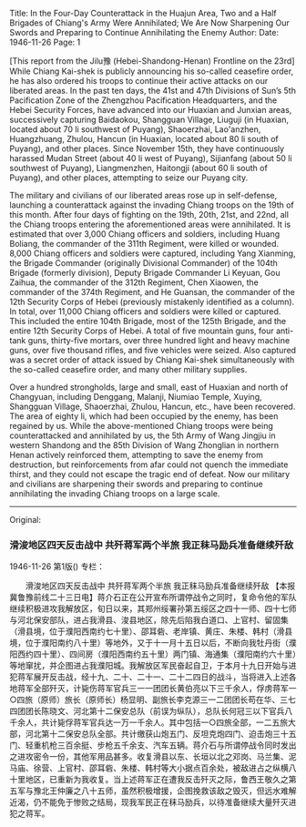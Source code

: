 Title: In the Four-Day Counterattack in the Huajun Area, Two and a Half Brigades of Chiang's Army Were Annihilated; We Are Now Sharpening Our Swords and Preparing to Continue Annihilating the Enemy
Author:
Date: 1946-11-26
Page: 1

[This report from the Jilu豫 (Hebei-Shandong-Henan) Frontline on the 23rd] While Chiang Kai-shek is publicly announcing his so-called ceasefire order, he has also ordered his troops to continue their active attacks on our liberated areas. In the past ten days, the 41st and 47th Divisions of Sun’s 5th Pacification Zone of the Zhengzhou Pacification Headquarters, and the Hebei Security Forces, have advanced into our Huaxian and Junxian areas, successively capturing Baidaokou, Shangguan Village, Liuguji (in Huaxian, located about 70 li southwest of Puyang), Shaoerzhai, Lao'anzhen, Huangzhuang, Zhulou, Hancun (in Huaxian, located about 80 li south of Puyang), and other places. Since November 15th, they have continuously harassed Mudan Street (about 40 li west of Puyang), Sijianfang (about 50 li southwest of Puyang), Liangmenzhen, Haitongji (about 60 li south of Puyang), and other places, attempting to seize our Puyang city.

The military and civilians of our liberated areas rose up in self-defense, launching a counterattack against the invading Chiang troops on the 19th of this month. After four days of fighting on the 19th, 20th, 21st, and 22nd, all the Chiang troops entering the aforementioned areas were annihilated. It is estimated that over 3,000 Chiang officers and soldiers, including Huang Boliang, the commander of the 311th Regiment, were killed or wounded. 8,000 Chiang officers and soldiers were captured, including Yang Xianming, the Brigade Commander (originally Divisional Commander) of the 104th Brigade (formerly division), Deputy Brigade Commander Li Keyuan, Gou Zaihua, the commander of the 312th Regiment, Chen Xiaowen, the commander of the 374th Regiment, and He Guansan, the commander of the 12th Security Corps of Hebei (previously mistakenly identified as a column). In total, over 11,000 Chiang officers and soldiers were killed or captured. This included the entire 104th Brigade, most of the 125th Brigade, and the entire 12th Security Corps of Hebei. A total of five mountain guns, four anti-tank guns, thirty-five mortars, over three hundred light and heavy machine guns, over five thousand rifles, and five vehicles were seized. Also captured was a secret order of attack issued by Chiang Kai-shek simultaneously with the so-called ceasefire order, and many other military supplies.

Over a hundred strongholds, large and small, east of Huaxian and north of Changyuan, including Denggang, Malanji, Niumiao Temple, Xuying, Shangguan Village, Shaoerzhai, Zhulou, Hancun, etc., have been recovered. The area of eighty li, which had been occupied by the enemy, has been regained by us. While the above-mentioned Chiang troops were being counterattacked and annihilated by us, the 5th Army of Wang Jingjiu in western Shandong and the 85th Division of Wang Zhonglian in northern Henan actively reinforced them, attempting to save the enemy from destruction, but reinforcements from afar could not quench the immediate thirst, and they could not escape the tragic end of defeat. Now our military and civilians are sharpening their swords and preparing to continue annihilating the invading Chiang troops on a large scale.



<hr /> 

Original: 


### 滑浚地区四天反击战中  共歼蒋军两个半旅  我正秣马励兵准备继续歼敌

1946-11-26
第1版()
专栏：

　　滑浚地区四天反击战中
    共歼蒋军两个半旅
    我正秣马励兵准备继续歼敌
    【本报冀鲁豫前线二十三日电】蒋介石正在公开宣布所谓停战令之同时，复命令他的军队继续积极进攻我解放区，旬日以来，其郑州绥署孙第五绥区之四十一师、四十七师与河北保安部队，进占我滑县、浚县地区，除先后陷我白道口、上官村、留固集（滑县境，位于濮阳西南约七十里）、邵耳砦、老岸镇、黄庄、朱楼、韩村（滑县境，位于濮阳南约八十里）等地外，又于十一月十五日以后，不断向我牡丹街（濮阳西约四十里）、四间房（濮阳西南约五十里）两门镇、海通集（濮阳南约六十里）等地窜扰，并企图进占我濮阳城。我解放区军民奋起自卫，于本月十九日开始与进犯蒋军展开反击战，经十九、二十、二十一、二十二四日的战斗，当将进入上述各地蒋军全部歼灭，计毙伤蒋军官兵三一一团团长黄伯亮以下三千余人，俘虏蒋军一○四旅（原师）旅长（原师长）杨显明、副旅长李克源三一二团团长苟在华、三七四团团长陈晓文、河北第十二保安总队（前误为纵队），总队长何冠三以下官兵八千余人，共计毙俘蒋军官兵达一万一千余人。其中包括一○四旅全部，一二五旅大部，河北第十二保安总队全部。共计缴获山炮五门、反坦克炮四门、迫击炮三十五门、轻重机枪三百余挺、步枪五千余支、汽车五辆。蒋介石与所谓停战令同时发出之进攻密令一份，其他军用品甚多。收复滑县以东、长垣以北之邓岗、马兰集、泥马庙、徐营、上官村、邵耳砦、朱楼、韩村等大小据点百余处，被敌进占之纵横八十里地区，已重新为我收复。当上述蒋军正在遭我反击歼灭之际，鲁西王敬久之第五军与豫北王仲廉之八十五师，虽然积极增援，企图挽救该敌之毁灭，但远水难解近渴，仍不能免于惨败之结局，现我军民正在秣马励兵，以待准备继续大量歼灭进犯之蒋军。
